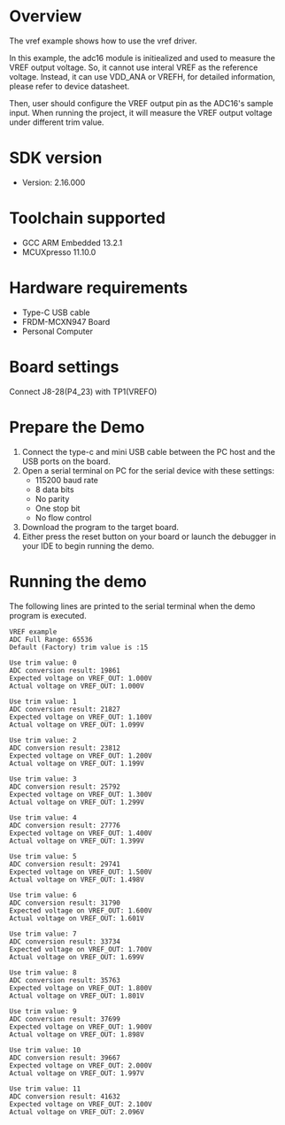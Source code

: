 Overview
========
The vref example shows how to use the vref driver.

In this example, the adc16 module is initiealized and used to measure the VREF output voltage. So, it cannot use interal
VREF as the reference voltage. Instead, it can use VDD_ANA or VREFH, for detailed information, please refer to device
datasheet.

Then, user should configure the VREF output pin as the ADC16's sample input. When running the project, it will measure
the VREF output voltage under different trim value.

SDK version
===========
- Version: 2.16.000

Toolchain supported
===================
- GCC ARM Embedded  13.2.1
- MCUXpresso  11.10.0

Hardware requirements
=====================
- Type-C USB cable
- FRDM-MCXN947 Board
- Personal Computer

Board settings
==============
Connect J8-28(P4_23) with TP1(VREFO)

Prepare the Demo
================
1. Connect the type-c and mini USB cable between the PC host and the USB ports on the board.
2. Open a serial terminal on PC for the serial device with these settings:
    - 115200 baud rate
    - 8 data bits
    - No parity
    - One stop bit
    - No flow control
3. Download the program to the target board.
4. Either press the reset button on your board or launch the debugger in your IDE to begin running
   the demo.

Running the demo
================
The following lines are printed to the serial terminal when the demo program is executed.
~~~~~~~~~~~~~~~~~~~~~~~~~~~~~~~~~~~~~~~~~~~~~~~~~~~~~
VREF example
ADC Full Range: 65536
Default (Factory) trim value is :15

Use trim value: 0
ADC conversion result: 19861
Expected voltage on VREF_OUT: 1.000V
Actual voltage on VREF_OUT: 1.000V

Use trim value: 1
ADC conversion result: 21827
Expected voltage on VREF_OUT: 1.100V
Actual voltage on VREF_OUT: 1.099V

Use trim value: 2
ADC conversion result: 23812
Expected voltage on VREF_OUT: 1.200V
Actual voltage on VREF_OUT: 1.199V

Use trim value: 3
ADC conversion result: 25792
Expected voltage on VREF_OUT: 1.300V
Actual voltage on VREF_OUT: 1.299V

Use trim value: 4
ADC conversion result: 27776
Expected voltage on VREF_OUT: 1.400V
Actual voltage on VREF_OUT: 1.399V

Use trim value: 5
ADC conversion result: 29741
Expected voltage on VREF_OUT: 1.500V
Actual voltage on VREF_OUT: 1.498V

Use trim value: 6
ADC conversion result: 31790
Expected voltage on VREF_OUT: 1.600V
Actual voltage on VREF_OUT: 1.601V

Use trim value: 7
ADC conversion result: 33734
Expected voltage on VREF_OUT: 1.700V
Actual voltage on VREF_OUT: 1.699V

Use trim value: 8
ADC conversion result: 35763
Expected voltage on VREF_OUT: 1.800V
Actual voltage on VREF_OUT: 1.801V

Use trim value: 9
ADC conversion result: 37699
Expected voltage on VREF_OUT: 1.900V
Actual voltage on VREF_OUT: 1.898V

Use trim value: 10
ADC conversion result: 39667
Expected voltage on VREF_OUT: 2.000V
Actual voltage on VREF_OUT: 1.997V

Use trim value: 11
ADC conversion result: 41632
Expected voltage on VREF_OUT: 2.100V
Actual voltage on VREF_OUT: 2.096V

~~~~~~~~~~~~~~~~~~~~~~~~~~~~~~~~~~~~~~~~~~~~~~~~~~~~~

